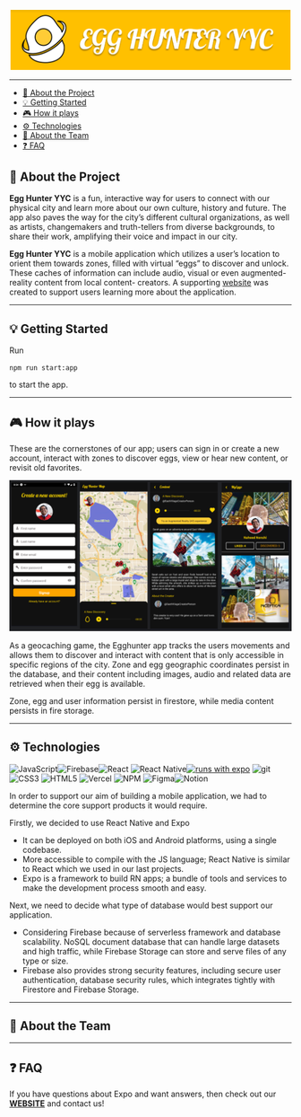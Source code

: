 <p align="center">
<img src="green-eggs-app/assets/readme_img1.png" width="500">
 </p>

---

- [📱 About the Project](#-about-the-project)
- [💡 Getting Started](#-getting-started)
- [🎮 How it plays](#-how-it-plays)
- [⚙ Technologies](#-technologies)
- [🤝 About the Team](#-about-the-team)
- [❓ FAQ](#-faq)

## 📱 About the Project

<p align ="center">

**Egg Hunter YYC** is a fun, interactive way for users to connect with our
physical city and learn more about our own culture, history and future. The
app also paves the way for the city’s different cultural organizations, as well
as artists, changemakers and truth-tellers from diverse backgrounds, to
share their work, amplifying their voice and impact in our city.

</p>

<p>

**Egg Hunter YYC** is a mobile application which utilizes
a user’s location to orient them towards zones, filled
with virtual “eggs” to discover and unlock. These
caches of information can include audio, visual or even augmented-reality content from local content-
creators. A supporting [website](www.egghunter.site) was created to support users learning more about the
application.

</p>

---

## 💡 Getting Started

Run

```
npm run start:app
```

to start the app.

---

## 🎮 How it plays

<p>
These are the cornerstones of our app; users can sign in or create a new account, interact with zones to discover eggs, view or hear new content, or revisit old favorites.
</p>

<p align="center">
<img src="green-eggs-app/assets/appScreens.png" width="800">
</p>
<p>
As a geocaching game, the Egghunter app tracks the users movements and allows them to discover and interact with content that is only accessible in specific regions of the city.
Zone and egg geographic coordinates persist in the database, and their content including images, audio and related data are retrieved when their egg is available.

Zone, egg and user information persist in firestore, while media content persists in fire storage.

</p>

---

## ⚙ Technologies

![JavaScript](https://img.shields.io/badge/javascript-%23323330.svg?style=flat&logo=javascript&logoColor=%23F7DF1E)![Firebase](https://img.shields.io/badge/firebase-%23039BE5.svg?style=flat&logo=firebase)![React](https://img.shields.io/badge/react-%2320232a.svg?style=flat&logo=react&logoColor=%2361DAFB) ![React Native](https://img.shields.io/badge/react_native-%2320232a.svg?style=flat&logo=react&logoColor=%2361DAFB)[![runs with expo](https://img.shields.io/badge/Runs%20with%20Expo-4630EB.svg?style=flat-square&logo=EXPO&labelColor=f3f3f3&logoColor=000)](https://expo.io/)
![git](https://img.shields.io/badge/git-%23F24E1E.svg?style=flat&logo=git&logoColor=white)
![CSS3](https://img.shields.io/badge/css3-%231572B6.svg?style=flat&logo=css3&logoColor=white) ![HTML5](https://img.shields.io/badge/html5-%23E34F26.svg?style=flat&logo=html5&logoColor=white) ![Vercel](https://img.shields.io/badge/vercel-%23000000.svg?style=flat&logo=vercel&logoColor=white) ![NPM](https://img.shields.io/badge/NPM-%23F24E1E.svg?style=flat&logo=npm&logoColor=white) ![Figma](https://img.shields.io/badge/figma-orange.svg?style=flat&logo=figma&logoColor=white)![Notion](https://img.shields.io/badge/Notion-%23404d59.svg?style=flat&logo=Notion&logoColor=%2361DAFB)

<p>
In order to support our aim of building a mobile application, we had to determine the core support products it would require.

Firstly, we decided to use React Native and Expo

- It can be deployed on both iOS and Android platforms, using a single codebase.
- More accessible to compile with the JS language; React Native is similar to React which we used in our last projects.
- Expo is a framework to build RN apps; a bundle of tools and services to make the development process smooth and easy.

Next, we need to decide what type of database would best support our application.

- Considering Firebase because of serverless framework and database scalability. NoSQL document database that can handle large datasets and high traffic, while Firebase Storage can store and serve files of any type or size.
- Firebase also provides strong security features, including secure user authentication, database security rules, which integrates tightly with Firestore and Firebase Storage.
</p>

---

## 🤝 About the Team

---

## ❓ FAQ

If you have questions about Expo and want answers, then check out our [**WEBSITE**](www.egghunter.site) and contact us!
